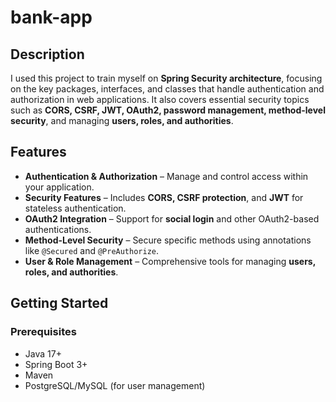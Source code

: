 # bank-app


## **Description**
I used this project to train myself on **Spring Security architecture**, focusing on the key packages, interfaces, and classes that handle authentication and authorization in web applications. It also covers essential security topics such as **CORS, CSRF, JWT, OAuth2, password management, method-level security**, and managing **users, roles, and authorities**.

## **Features**
- **Authentication & Authorization** – Manage and control access within your application.
- **Security Features** – Includes **CORS, CSRF protection**, and **JWT** for stateless authentication.
- **OAuth2 Integration** – Support for **social login** and other OAuth2-based authentications.
- **Method-Level Security** – Secure specific methods using annotations like `@Secured` and `@PreAuthorize`.
- **User & Role Management** – Comprehensive tools for managing **users, roles, and authorities**.

## **Getting Started**
### **Prerequisites**
- Java 17+
- Spring Boot 3+
- Maven
- PostgreSQL/MySQL (for user management)
